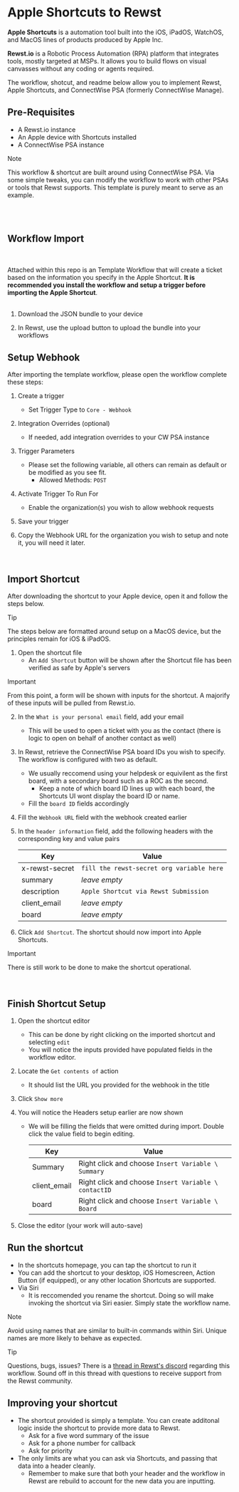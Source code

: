 # Apple Shortcuts to Rewst

**Apple Shortcuts** is a automation tool built into the iOS, iPadOS, WatchOS, and MacOS lines of products produced by Apple Inc. 

**Rewst.io** is a Robotic Process Automation (RPA) platform that integrates tools, mostly targeted at MSPs. It allows you to build flows on visual canvasses without any coding or agents required.


The workflow, shotcut, and readme below allow you to implement Rewst, Apple Shortcuts, and ConnectWise PSA (formerly ConnectWise Manage). 

## Pre-Requisites

* A Rewst.io instance
* An Apple device with Shortcuts installed
* A ConnectWise PSA instance


> [!NOTE]  
> This workflow & shortcut are built around using ConnectWise PSA. Via some simple tweaks, you can modify the workflow to work with other PSAs or tools that Rewst supports. This template is purely meant to serve as an example.


<br>
<br>

## Workflow Import
<br>

Attached within this repo is an Template Workflow that will create a ticket based on the information you specify in the Apple Shortcut. **It is recommended you install the workflow and setup a trigger before importing the Apple Shortcut**. 
<br>
<br>

1. Download the JSON bundle to your device

2. In Rewst, use the upload button to upload the bundle into your workflows
   

## Setup Webhook

After importing the template workflow, please open the workflow complete these steps:

1. Create a trigger
   * Set Trigger Type to ```Core - Webhook```

2. Integration Overrides (optional)
   * If needed, add integration overrides to your CW PSA instance

3. Trigger Parameters
   * Please set the following variable, all others can remain as default or be modified as you see fit.
      * Allowed Methods: ```POST```

4. Activate Trigger To Run For
   * Enable the organization(s) you wish to allow webhook requests

5. Save your trigger

6. Copy the Webhook URL for the organization you wish to setup and note it, you will need it later.

<br>

## Import Shortcut

After downloading the shortcut to your Apple device, open it and follow the steps below.

> [!TIP] 
> The steps below are formatted around setup on a MacOS device, but the principles remain for iOS & iPadOS. 

1. Open the shortcut file
   * An ```Add Shortcut``` button will be shown after the Shortcut file has been verified as safe by Apple's servers

> [!IMPORTANT]  
> From this point, a form will be shown with inputs for the shortcut. A majorify of these inputs will be pulled from Rewst.io. 

2. In the ```What is your personal email``` field, add your email
   * This will be used to open a ticket with you as the contact (there is logic to open on behalf of another contact as well)

3. In Rewst, retrieve the ConnectWise PSA board IDs you wish to specify. The workflow is configured with two as default.
   * We usually reccomend using your helpdesk or equivilent as the first board, with a secondary board such as a ROC as the second.
      * Keep a note of which board ID lines up with each board, the Shortcuts UI wont display the board ID or name.
    * Fill the ```board ID``` fields accordingly

4. Fill the ```Webhook URL``` field with the webhook created earlier

5. In the ```header information``` field, add the following headers with the corresponding key and value pairs

    | Key  | Value |
    | ------------- | ------------- |
    | x-rewst-secret  | ```fill the rewst-secret org variable here``` |
    | summary  | *leave empty* |
    | description  | ```Apple Shortcut via Rewst Submission```|
    | client_email  | *leave empty* |
    | board  | *leave empty* |

6. Click ```Add Shortcut```. The shortcut should now import into Apple Shortcuts. 

> [!IMPORTANT]  
> There is still work to be done to make the shortcut operational.
<br>

## Finish Shortcut Setup

1. Open the shortcut editor
   * This can be done by right clicking on the imported shortcut and selecting ```edit```
   * You will notice the inputs provided have populated fields in the workflow editor.

2. Locate the ```Get contents of``` action
   * It should list the URL you provided for the webhook in the title

3. Click ```Show more```

4. You will notice the Headers setup earlier are now shown
    * We will be filling the fields that were omitted during import. Double click the value field to begin editing.

        | Key  | Value |
        | ------------- | ------------- |
        | Summary  | Right click and choose ```Insert Variable \ Summary``` |
        | client_email  | Right click and choose ```Insert Variable \ contactID``` |
        | board  | Right click and choose ```Insert Variable \ Board``` |

6. Close the editor (your work will auto-save)


## Run the shortcut

* In the shortcuts homepage, you can tap the shortcut to run it
* You can add the shortcut to your desktop, iOS Homescreen, Action Button (if equipped), or any other location Shortcuts are supported.
* Via Siri
    * It is reccomended you rename the shortcut. Doing so will make invoking the shortcut via Siri easier. Simply state the workflow name.
> [!NOTE]  
> Avoid using names that are similar to built-in commands within Siri. Unique names are more likely to behave as expected.

> [!TIP] 
> Questions, bugs, issues? There is a [thread in Rewst's discord](https://discord.com/channels/936789089703845988/1228435591549685862) regarding this workflow. Sound off in this thread with questions to receive support from the Rewst community. 

## Improving your shortcut

* The shortcut provided is simply a template. You can create additonal logic inside the shortcut to provide more data to Rewst.
    * Ask for a five word summary of the issue
    * Ask for a phone number for callback
    * Ask for priority
* The only limits are what you can ask via Shortcuts, and passing that data into a header cleanly.
   * Remember to make sure that both your header and the workflow in Rewst are rebuild to account for the new data you are inputting.
